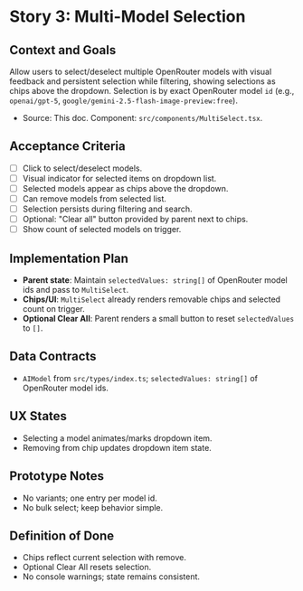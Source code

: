 # Story 3: Multi-Model Selection

## Context and Goals
Allow users to select/deselect multiple OpenRouter models with visual feedback and persistent selection while filtering, showing selections as chips above the dropdown. Selection is by exact OpenRouter model `id` (e.g., `openai/gpt-5`, `google/gemini-2.5-flash-image-preview:free`).

- Source: This doc. Component: `src/components/MultiSelect.tsx`.

## Acceptance Criteria
- [ ] Click to select/deselect models.
- [ ] Visual indicator for selected items on dropdown list.
- [ ] Selected models appear as chips above the dropdown.
- [ ] Can remove models from selected list.
- [ ] Selection persists during filtering and search.
- [ ] Optional: "Clear all" button provided by parent next to chips.
- [ ] Show count of selected models on trigger.

## Implementation Plan
- __Parent state__: Maintain `selectedValues: string[]` of OpenRouter model ids and pass to `MultiSelect`.
- __Chips/UI__: `MultiSelect` already renders removable chips and selected count on trigger.
- __Optional Clear All__: Parent renders a small button to reset `selectedValues` to `[]`.

## Data Contracts
- `AIModel` from `src/types/index.ts`; `selectedValues: string[]` of OpenRouter model ids.

## UX States
- Selecting a model animates/marks dropdown item.
- Removing from chip updates dropdown item state.

## Prototype Notes
- No variants; one entry per model id.
- No bulk select; keep behavior simple.

## Definition of Done
- Chips reflect current selection with remove.
- Optional Clear All resets selection.
- No console warnings; state remains consistent.
